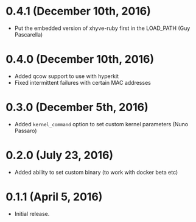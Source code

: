 # 0.4.1 (December 10th, 2016)

* Put the embedded version of xhyve-ruby first in the LOAD_PATH (Guy Pascarella)

# 0.4.0 (December 10th, 2016)

* Added qcow support to use with hyperkit
* Fixed intermittent failures with certain MAC addresses

# 0.3.0 (December 5th, 2016)

* Added `kernel_command` option to set custom kernel parameters (Nuno Passaro)

# 0.2.0 (July 23, 2016)

* Added ability to set custom binary (to work with docker beta etc)

# 0.1.1 (April 5, 2016)

* Initial release.
